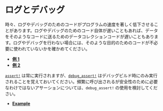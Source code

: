 <!-- commit: https://github.com/nnethercote/perf-book/commit/19db3a765030ed7c394a987eff5c09f639f0607d -->

# ログとデバッグ

時々、ログやデバッグのためのコードがプログラムの速度を著しく低下させることがあります。ログやデバッグのためのコード自体が遅いこともあれば、データをそのようなコードに送るためのデータコレクションコードが遅いこともあります。ログやデバッグを行わない場合には、そのような目的のためのコードが不必要に使われていないかを確かめてください。

- [**例 1**](https://github.com/rust-lang/rust/pull/50246/commits/2e4f66a86f7baa5644d18bb2adc07a8cd1c7409d)
- [**例 2**](https://github.com/rust-lang/rust/pull/75133/commits/eeb4b83289e09956e0dda174047729ca87c709fe)

[`assert!`] は常に実行されますが、[`debug_assert!`] はデバッグビルド時にのみ実行されることを覚えておいてください。頻繁に呼び出されるが安全性のために必要なわけではないアサーションについては、`debug_assert!` の使用を検討してください。

- [**Example**](https://github.com/rust-lang/rust/pull/58210/commits/f7ed6e18160bc8fccf27a73c05f3935c9e8f672e)

[`assert!`]: https://doc.rust-lang.org/std/macro.assert.html
[`debug_assert!`]: https://doc.rust-lang.org/std/macro.debug_assert.html
